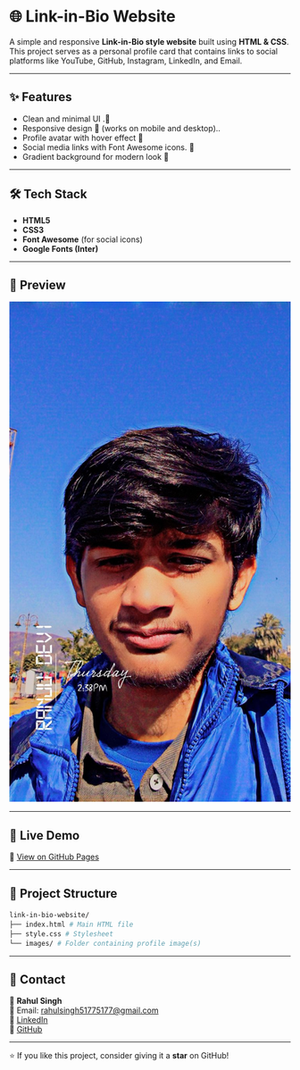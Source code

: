 # 🌐 Link-in-Bio Website

A simple and responsive **Link-in-Bio style website** built using **HTML & CSS**.  
This project serves as a personal profile card that contains links to social platforms like YouTube, GitHub, Instagram, LinkedIn, and Email.

---

## ✨ Features
- Clean and minimal UI .🎨
- Responsive design 📱 (works on mobile and desktop)..
- Profile avatar with hover effect 👤
- Social media links with Font Awesome icons. 🔗
- Gradient background for modern look 🌈

---

## 🛠️ Tech Stack
- **HTML5**
- **CSS3**
- **Font Awesome** (for social icons)
- **Google Fonts (Inter)**

---

## 📸 Preview
![Website Screenshot](images/profile.jpg)

---

## 🚀 Live Demo
🔗 [View on GitHub Pages](https://ctcrahul.github.io/link-in-bio-website/)

---

## 📂 Project Structure
```bash
link-in-bio-website/
├── index.html # Main HTML file
├── style.css # Stylesheet
└── images/ # Folder containing profile image(s)

```





---

## 📧 Contact
👤 **Rahul Singh**  
📩 Email: [rahulsingh51775177@gmail.com](mailto:rahulsingh51775177@gmail.com)  
🔗 [LinkedIn](https://www.linkedin.com/in/rahulsingh51775177/)  
🔗 [GitHub](https://github.com/ctcrahul)


---
⭐ If you like this project, consider giving it a **star** on GitHub!

